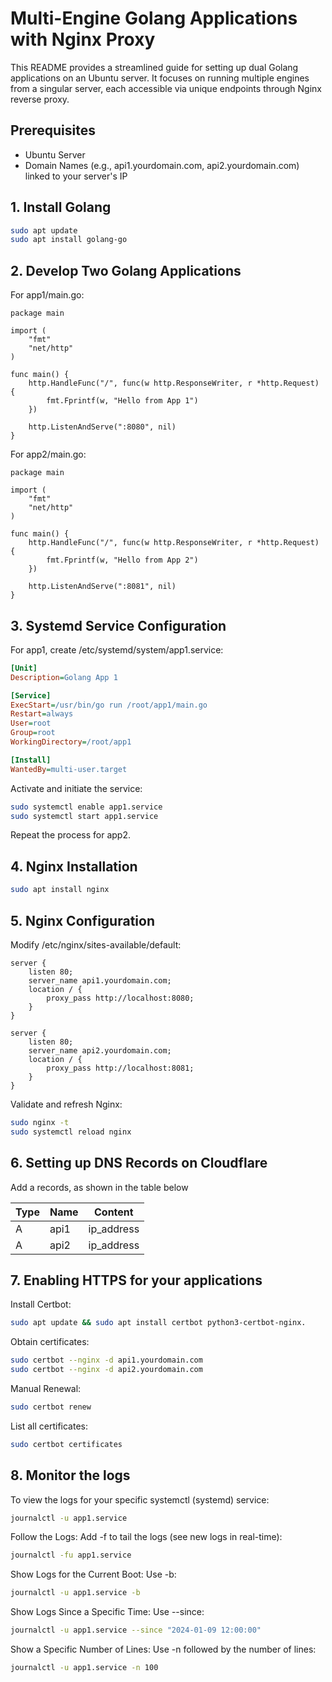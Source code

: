 # Multi-Engine Golang Applications with Nginx Proxy

This README provides a streamlined guide for setting up dual Golang applications on an Ubuntu server. It focuses on running multiple engines from a singular server, each accessible via unique endpoints through Nginx reverse proxy.

## Prerequisites

- Ubuntu Server
- Domain Names (e.g., api1.yourdomain.com, api2.yourdomain.com) linked to your server's IP

## 1. Install Golang

```bash
sudo apt update
sudo apt install golang-go
```

## 2. Develop Two Golang Applications

For app1/main.go:

```golang
package main

import (
    "fmt"
    "net/http"
)

func main() {
    http.HandleFunc("/", func(w http.ResponseWriter, r *http.Request) {
        fmt.Fprintf(w, "Hello from App 1")
    })

    http.ListenAndServe(":8080", nil)
}
```

For app2/main.go:

```golang
package main

import (
    "fmt"
    "net/http"
)

func main() {
    http.HandleFunc("/", func(w http.ResponseWriter, r *http.Request) {
        fmt.Fprintf(w, "Hello from App 2")
    })

    http.ListenAndServe(":8081", nil)
}
```

## 3. Systemd Service Configuration

For app1, create /etc/systemd/system/app1.service:

```ini
[Unit]
Description=Golang App 1

[Service]
ExecStart=/usr/bin/go run /root/app1/main.go
Restart=always
User=root
Group=root
WorkingDirectory=/root/app1

[Install]
WantedBy=multi-user.target
```

Activate and initiate the service:

```bash
sudo systemctl enable app1.service
sudo systemctl start app1.service
```

Repeat the process for app2.

## 4. Nginx Installation

```bash
sudo apt install nginx
```

## 5. Nginx Configuration

Modify /etc/nginx/sites-available/default:

```nginx
server {
    listen 80;
    server_name api1.yourdomain.com;
    location / {
        proxy_pass http://localhost:8080;
    }
}

server {
    listen 80;
    server_name api2.yourdomain.com;
    location / {
        proxy_pass http://localhost:8081;
    }
}
```

Validate and refresh Nginx:

```bash
sudo nginx -t
sudo systemctl reload nginx
```

## 6. Setting up DNS Records on Cloudflare

Add a records, as shown in the table below

| Type | Name | Content     |
|------|------|-------------|
| A    | api1 | ip_address  |
| A    | api2 | ip_address  |

## 7. Enabling HTTPS for your applications

Install Certbot:

```bash
sudo apt update && sudo apt install certbot python3-certbot-nginx.
```

Obtain certificates:

```bash
sudo certbot --nginx -d api1.yourdomain.com
sudo certbot --nginx -d api2.yourdomain.com
```

Manual Renewal:

```bash
sudo certbot renew
```

List all certificates:

```bash
sudo certbot certificates
```

## 8. Monitor the logs

To view the logs for your specific systemctl (systemd) service:

```bash
journalctl -u app1.service
```

Follow the Logs: Add -f to tail the logs (see new logs in real-time):

```bash
journalctl -fu app1.service
```

Show Logs for the Current Boot: Use -b:

```bash
journalctl -u app1.service -b
```

Show Logs Since a Specific Time: Use --since:

```bash
journalctl -u app1.service --since "2024-01-09 12:00:00"
```

Show a Specific Number of Lines: Use -n followed by the number of lines:

```bash
journalctl -u app1.service -n 100
```
